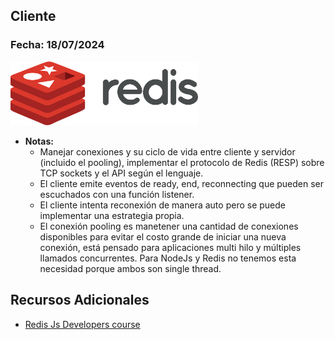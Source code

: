 ## Cliente

### Fecha: 18/07/2024

<img src="images/redis.png" alt="Gráfico de Introducción" width="300">

- **Notas:**
  - Manejar conexiones y su ciclo de vida entre cliente y servidor (incluido el pooling), implementar el protocolo de Redis (RESP) sobre TCP sockets y el API según el lenguaje.
  - El cliente emite eventos de ready, end, reconnecting que pueden ser escuchados con una función listener. 
  - El cliente intenta reconexión de manera auto pero se puede implementar una estrategia propia.
  - El conexión pooling es manetener una cantidad de conexiones disponibles para evitar el costo grande de iniciar una nueva conexión, está pensado para aplicaciones multi hilo y múltiples llamados concurrentes. Para NodeJs y Redis no tenemos esta necesidad porque ambos son single thread.

## Recursos Adicionales
- [Redis Js Developers course](https://university.redis.com/courses/ru102js/)
